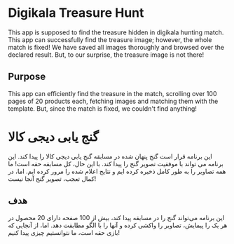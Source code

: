 # Digikala Treasure Hunt

This app is supposed to find the treasure hidden in digikala hunting match. This app can successfully find the treasure image; however, the whole match is fixed!
We have saved all images thoroughly and browsed over the declared result. But, to our surprise, the treasure image is not there!

## Purpose
This app can efficiently find the treasure in the match, scrolling over 100 pages of 20 products each, fetching images and matching them with the template. But, since the match is fixed, we couldn't find anything!

# گنج یابی دیجی کالا

این برنامه قرار است گنج پنهان شده در مسابقه گنج یابی دیجی کالا را پیدا کند. این برنامه می تواند با موفقیت تصویر گنج را پیدا کند. با این حال، کل مسابقه حقه است!
ما همه تصاویر را به طور کامل ذخیره کرده ایم و نتایج اعلام شده را مرور کرده ایم. اما، در کمال تعجب، تصویر گنج آنجا نیست!

## هدف
این برنامه می‌تواند گنج را در مسابقه پیدا کند، بیش از 100 صفحه دارای 20 محصول در هر یک را پیمایش، تصاویر را واکشی کرده و آنها را با الگو مطابقت دهد. اما، از آنجایی که بازی حقه است، ما نتوانستیم چیزی پیدا کنیم!
